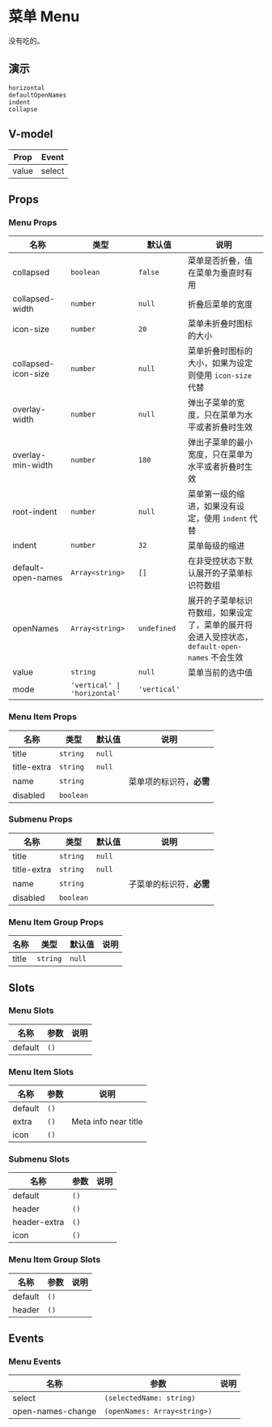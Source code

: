 # 菜单 Menu
没有吃的。
<!--single-column-->
## 演示
```demo
horizontal
defaultOpenNames
indent
collapse
```

## V-model
|Prop|Event|
|-|-|
|value|select|

## Props
### Menu Props
|名称|类型|默认值|说明|
|-|-|-|-|
|collapsed|`boolean`|`false`|菜单是否折叠，值在菜单为垂直时有用|
|collapsed-width|`number`|`null`|折叠后菜单的宽度|
|icon-size|`number`|`20`|菜单未折叠时图标的大小|
|collapsed-icon-size|`number`|`null`|菜单折叠时图标的大小，如果为设定则使用 `icon-size` 代替|
|overlay-width|`number`|`null`|弹出子菜单的宽度，只在菜单为水平或者折叠时生效|
|overlay-min-width|`number`|`180`|弹出子菜单的最小宽度，只在菜单为水平或者折叠时生效|
|root-indent|`number`|`null`|菜单第一级的缩进，如果没有设定，使用 `indent` 代替|
|indent|`number`|`32`|菜单每级的缩进|
|default-open-names|`Array<string>`|`[]`|在非受控状态下默认展开的子菜单标识符数组|
|openNames|`Array<string>`|`undefined`|展开的子菜单标识符数组，如果设定了，菜单的展开将会进入受控状态，`default-open-names` 不会生效|
|value|`string`|`null`|菜单当前的选中值|
|mode|`'vertical' \| 'horizontal'`|`'vertical'`||

### Menu Item Props
|名称|类型|默认值|说明|
|-|-|-|-|
|title|`string`|`null`||
|title-extra|`string`|`null`||
|name|`string`||菜单项的标识符，**必需**|
|disabled|`boolean`|||

### Submenu Props
|名称|类型|默认值|说明|
|-|-|-|-|
|title|`string`|`null`||
|title-extra|`string`|`null`||
|name|`string`||子菜单的标识符，**必需**|
|disabled|`boolean`|||

### Menu Item Group Props
|名称|类型|默认值|说明|
|-|-|-|-|
|title|`string`|`null`||

## Slots
### Menu Slots
|名称|参数|说明|
|-|-|-|
|default|`()`||

### Menu Item Slots
|名称|参数|说明|
|-|-|-|
|default|`()`||
|extra|`()`|Meta info near title|
|icon|`()`||

### Submenu Slots
|名称|参数|说明|
|-|-|-|
|default|`()`||
|header|`()`||
|header-extra|`()`||
|icon|`()`||

### Menu Item Group Slots
|名称|参数|说明|
|-|-|-|
|default|`()`||
|header|`()`||

## Events
### Menu Events
|名称|参数|说明|
|-|-|-|
|select|`(selectedName: string)`||
|open-names-change|`(openNames: Array<string>)`||

